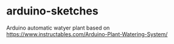 # arduino-sketches
Arduino automatic watyer plant based on https://www.instructables.com/Arduino-Plant-Watering-System/ 
